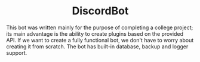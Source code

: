 <div align="center">
  
# DiscordBot

</div>
This bot was written mainly for the purpose of completing a college project; its main advantage is the ability to create plugins based on the provided API. If we want to create a fully functional bot, we don't have to worry about creating it from scratch. The bot has built-in database, backup and logger support.
